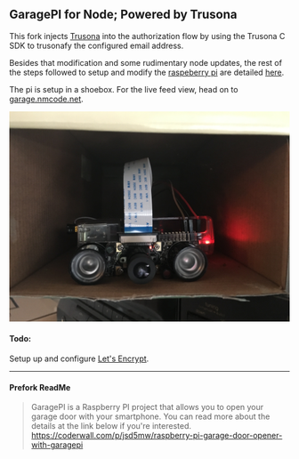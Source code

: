 ## GaragePI for Node; Powered by Trusona

This fork injects [Trusona](https://trusona.com) into the authorization flow by using the Trusona C SDK to trusonafy the configured email address.

Besides that modification and some rudimentary node updates, the rest of the steps followed to setup and modify the [raspeberry pi](https://www.raspberrypi.org) are detailed [here](https://coderwall.com/p/jsd5mw/raspberry-pi-garage-door-opener-with-garagepi).

The pi is setup in a shoebox. For the live feed view, head on to [garage.nmcode.net](http://garage.nmcode.net).

![raspeberry pi in a shoebox](public/images/shoebox-pi.png)

#### Todo:

Setup up and configure [Let's Encrypt](https://letsencrypt.org).

------

#### Prefork ReadMe

> GaragePI is a Raspberry PI project that allows you to open your garage door with your smartphone. 
> You can read more about the details at the link below if you're interested.
> https://coderwall.com/p/jsd5mw/raspberry-pi-garage-door-opener-with-garagepi
